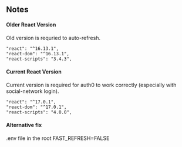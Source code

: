 ## Notes

#### Older React Version

Old version is requried to auto-refresh.

```
"react": "^16.13.1",
"react-dom": "^16.13.1",
"react-scripts": "3.4.3",
```

#### Current React Version

Current version is required for auth0 to work correctly (especially with social-network login).

```
"react": "^17.0.1",
"react-dom": "^17.0.1",
"react-scripts": "4.0.0",
```

#### Alternative fix

.env file in the root
FAST_REFRESH=FALSE
